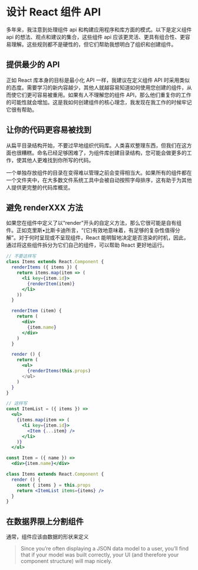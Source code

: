 # 设计 React 组件 API

多年来，我注意到处理组件 api 和构建应用程序和库方面的模式。以下是定义组件 api 的想法、观点和建议的集合，这些组件 api 应该更灵活、更具有组合性、更容易理解。这些规则都不是硬性的，但它们帮助我想明白了组织和创建组件。

## 提供最少的 API

正如 React 库本身的目标是最小化 API 一样，我建议在定义组件 API 时采用类似的态度。需要学习的新内容越少，其他人就越容易知道如何使用您创建的组件，从而使它们更可容易被重用。如果有人不理解您的组件 API，那么他们重复你的工作的可能性就会增加。这是我如何创建组件的核心理念，我发现在我工作的时候牢记它很有帮助。

## 让你的代码更容易被找到

从扁平目录结构开始，不要过早地组织代码库。人类喜欢整理东西，但我们在这方面也很糟糕。命名已经足够困难了，为组件库创建目录结构，您可能会做更多的工作，使其他人更难找到你所写的代码。

一个单独存放组件的目录在变得难以管理之前会变得相当大。如果所有的组件都在一个文件夹中，在大多数文件系统工具中会被自动按照字母排序，这有助于为其他人提供更完整的代码库概览。

## 避免 renderXXX 方法

如果您在组件中定义了以“render”开头的自定义方法，那么它很可能是自有组件。正如克里斯•比斯卡迪所言，“(它)有效地意味着，有足够的复杂性值得分解”。对于何时呈现或不呈现组件，React 能明智地决定是否渲染的时机，因此，通过将这些组件拆分为它们自己的组件，可以帮助 React 更好地运行。

```jsx
// 不要这样写
class Items extends React.Component {
  renderItems ({ items }) {
    return items.map(item => (
      <li key={item.id}>
        {renderItem(item)}
      </li>
    ))
  }

  renderItem (item) {
    return (
      <div>
        {item.name}
      </div>
    )
  }

  render () {
    return (
      <ul>
        {renderItems(this.props)
      </ul>
    )
  }
}
```

```jsx
// 这样写
const ItemList = ({ items }) =>
  <ul>
    {items.map(item => (
      <li key={item.id}>
        <Item {...item} />
      </li>
    )}
  </ul>

const Item = ({ name }) =>
  <div>{item.name}</div>

class Items extends React.Component {
  render () {
    const { items } = this.props
    return <ItemList items={items} />
  }
}
```

## 在数据界限上分割组件

通常，组件应该由数据的形状来定义

> Since you’re often displaying a JSON data model to a user, you’ll find that if your model was built correctly, your UI (and therefore your component structure) will map nicely.

